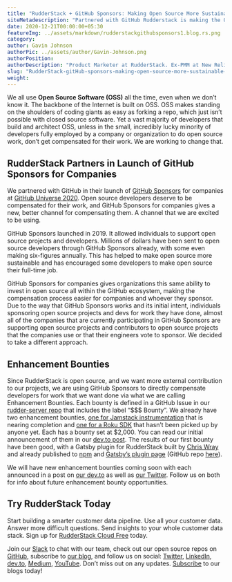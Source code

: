 ```yaml
---
title: "RudderStack + GitHub Sponsors: Making Open Source More Sustainable for Developers"
siteMetadescription: "Partnered with GitHub Rudderstack is making the OS more sustainable for developers. This helps the developers to compensate at better channels & supports OS."
date: 2020-12-21T00:00:00+05:30
featureImg: ../assets/markdown/rudderstackgithubsponsors1.blog.rs.png
category:
author: Gavin Johnson
authorPic: ../assets/author/Gavin-Johnson.png
authorPosition:
authorDescription: "Product Marketer at RudderStack. Ex-PMM at New Relic & AT&T. Ex-consultant at Deloitte. Ex-sys admin. (Sometimes) Ex-developer."
slug: "RudderStack-gitHub-sponsors-making-open-source-more-sustainable-for-developers"
weight: 
---
```


We all use **Open Source Software (OSS)** all the time, even when we don’t know it. The backbone of the Internet is built on OSS. OSS makes standing on the shoulders of coding giants as easy as forking a repo, which just isn’t possible with closed source software. Yet a vast majority of developers that build and architect OSS, unless in the small, incredibly lucky minority of developers fully employed by a company or organization to do open source work, don’t get compensated for their work. We are working to change that.


## RudderStack Partners in Launch of GitHub Sponsors for Companies

We partnered with GitHub in their launch of [GitHub Sponsors](https://github.com/sponsors) for companies at [GitHub Universe 2020](https://githubuniverse.com/). Open source developers deserve to be compensated for their work, and GitHub Sponsors for companies gives a new, better channel for compensating them. A channel that we are excited to be using.

GitHub Sponsors launched in 2019. It allowed individuals to support open source projects and developers. Millions of dollars have been sent to open source developers through GitHub Sponsors already, with some even making six-figures annually. This has helped to make open source more sustainable and has encouraged some developers to make open source their full-time job.

GitHub Sponsors for companies gives organizations this same ability to invest in open source all within the GitHub ecosystem, making the compensation process easier for companies and whoever they sponsor. Due to the way that GitHub Sponsors works and its initial intent, individuals sponsoring open source projects and devs for work they have done, almost all of the companies that are currently participating in GitHub Sponsors are supporting open source projects and contributors to open source projects that the companies use or that their engineers vote to sponsor. We decided to take a different approach.


## Enhancement Bounties

Since RudderStack is open source, and we want more external contribution to our projects, we are using GitHub Sponsors to directly compensate developers for work that we want done via what we are calling Enhancement Bounties. Each bounty is defined in a GitHub Issue in our [rudder-server repo](https://github.com/rudderlabs/rudder-server) that includes the label “$$$ Bounty”. We already have two enhancement bounties, [one for Jamstack instrumentation](https://github.com/rudderlabs/rudder-server/issues/655) that is nearing completion and [one for a Roku SDK](https://github.com/rudderlabs/rudder-server/issues/656) that hasn’t been picked up by anyone yet. Each has a bounty set at $2,000. You can read our initial announcement of them in our [dev.to post](https://dev.to/rudderstack/devs-wanted-get-paid-to-contribute-to-rudderstack-s-open-source-software-bjp). The results of our first bounty have been good, with a Gatsby plugin for RudderStack built by [Chris Wray](https://github.com/cwray-tech) and already published to [npm](https://www.npmjs.com/package/gatsby-plugin-rudderstack) and [Gatsby’s plugin page](https://www.gatsbyjs.com/plugins/gatsby-plugin-rudderstack/) (GitHub repo [here](https://github.com/rudderlabs/gatsby-plugin-rudderstack)).

We will have new enhancement bounties coming soon with each announced in a post on [our dev.to](https://dev.to/rudderstack) as well as [our Twitter](https://twitter.com/RudderStack). Follow us on both for info about future enhancement bounty opportunities.

## Try RudderStack Today

Start building a smarter customer data pipeline. Use all your customer data. Answer more difficult questions. Send insights to your whole customer data stack. Sign up for [RudderStack Cloud Free](https://app.rudderlabs.com/signup?type=freetrial) today.

Join our [Slack](https://resources.rudderstack.com/join-rudderstack-slack) to chat with our team, check out our open source repos on [GitHub](https://github.com/rudderlabs), subscribe to [our blog](https://rudderstack.com/blog/), and follow us on social: [Twitter](https://twitter.com/RudderStack), [LinkedIn](https://www.linkedin.com/company/rudderlabs/), [dev.to](https://dev.to/rudderstack), [Medium](https://rudderstack.medium.com/), [YouTube](https://www.youtube.com/channel/UCgV-B77bV_-LOmKYHw8jvBw). Don’t miss out on any updates. [Subscribe](https://rudderstack.com/blog/) to our blogs today!
